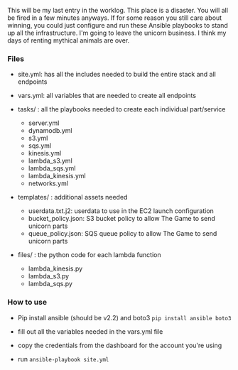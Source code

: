 This will be my last entry in the worklog. This place is a disaster. You will all be fired in a few minutes anyways. If for some reason you still care about winning, you could just configure and run these Ansible playbooks to stand up all the infrastructure. I'm going to leave the unicorn business. I think my days of renting mythical animals are over. 

### Files

- site.yml: has all the includes needed to build the entire stack and all endpoints 

- vars.yml: all variables that are needed to create all endpoints

- tasks/ : all the playbooks needed to create each individual part/service
	- server.yml
	- dynamodb.yml
	- s3.yml
	- sqs.yml
	- kinesis.yml
	- lambda_s3.yml
	- lambda_sqs.yml
	- lambda_kinesis.yml
	- networks.yml

- templates/ : additional assets needed
	- userdata.txt.j2: userdata to use in the EC2 launch configuration
	- bucket_policy.json: S3 bucket policy to allow The Game to send unicorn parts
	- queue_policy.json: SQS queue policy to allow The Game to send unicorn parts

- files/ : the python code for each lambda function
	- lambda_kinesis.py
	- lambda_s3.py
	- lambda_sqs.py

### How to use

- Pip install ansible (should be v2.2) and boto3 ```pip install ansible boto3```

- fill out all the variables needed in the vars.yml file

- copy the credentials from the dashboard for the account you're using

- run ```ansible-playbook site.yml```
